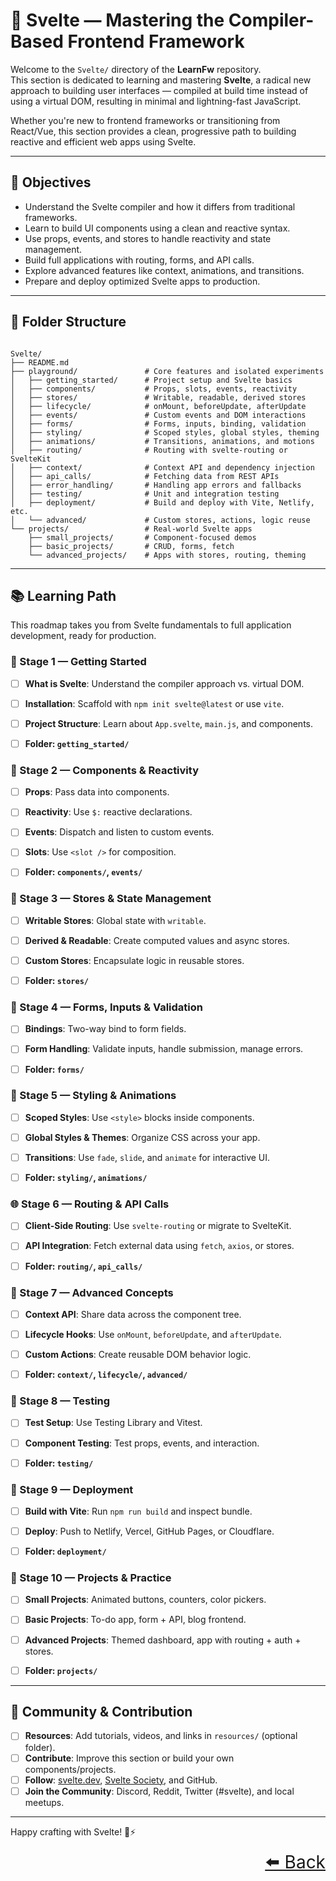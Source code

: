 # 🔮 Svelte — Mastering the Compiler-Based Frontend Framework

Welcome to the `Svelte/` directory of the **LearnFw** repository.  
This section is dedicated to learning and mastering **Svelte**, a radical new approach to building user interfaces — compiled at build time instead of using a virtual DOM, resulting in minimal and lightning-fast JavaScript.

Whether you're new to frontend frameworks or transitioning from React/Vue, this section provides a clean, progressive path to building reactive and efficient web apps using Svelte.

---

## 🎯 Objectives

- Understand the Svelte compiler and how it differs from traditional frameworks.
- Learn to build UI components using a clean and reactive syntax.
- Use props, events, and stores to handle reactivity and state management.
- Build full applications with routing, forms, and API calls.
- Explore advanced features like context, animations, and transitions.
- Prepare and deploy optimized Svelte apps to production.

---

## 📂 Folder Structure

```playground

Svelte/ 
├── README.md 
├── playground/               # Core features and isolated experiments 
│   ├── getting_started/      # Project setup and Svelte basics 
│   ├── components/           # Props, slots, events, reactivity 
│   ├── stores/               # Writable, readable, derived stores 
│   ├── lifecycle/            # onMount, beforeUpdate, afterUpdate 
│   ├── events/               # Custom events and DOM interactions 
│   ├── forms/                # Forms, inputs, binding, validation 
│   ├── styling/              # Scoped styles, global styles, theming 
│   ├── animations/           # Transitions, animations, and motions 
│   ├── routing/              # Routing with svelte-routing or SvelteKit 
│   ├── context/              # Context API and dependency injection 
│   ├── api_calls/            # Fetching data from REST APIs 
│   ├── error_handling/       # Handling app errors and fallbacks 
│   ├── testing/              # Unit and integration testing  
│   ├── deployment/           # Build and deploy with Vite, Netlify, etc. 
│   └── advanced/             # Custom stores, actions, logic reuse 
└── projects/                 # Real-world Svelte apps 
    ├── small_projects/       # Component-focused demos 
    ├── basic_projects/       # CRUD, forms, fetch 
    └── advanced_projects/    # Apps with stores, routing, theming

```

---

## 📚 Learning Path

This roadmap takes you from Svelte fundamentals to full application development, ready for production.


### 🧭 Stage 1 — Getting Started
- [ ] **What is Svelte**: Understand the compiler approach vs. virtual DOM.
- [ ] **Installation**: Scaffold with `npm init svelte@latest` or use `vite`.
- [ ] **Project Structure**: Learn about `App.svelte`, `main.js`, and components.
- [ ] **Folder: `getting_started/`**


### 🧱 Stage 2 — Components & Reactivity
- [ ] **Props**: Pass data into components.
- [ ] **Reactivity**: Use `$:` reactive declarations.
- [ ] **Events**: Dispatch and listen to custom events.
- [ ] **Slots**: Use `<slot />` for composition.
- [ ] **Folder: `components/`, `events/`**


### 🔁 Stage 3 — Stores & State Management
- [ ] **Writable Stores**: Global state with `writable`.
- [ ] **Derived & Readable**: Create computed values and async stores.
- [ ] **Custom Stores**: Encapsulate logic in reusable stores.
- [ ] **Folder: `stores/`**


### 📝 Stage 4 — Forms, Inputs & Validation
- [ ] **Bindings**: Two-way bind to form fields.
- [ ] **Form Handling**: Validate inputs, handle submission, manage errors.
- [ ] **Folder: `forms/`**


### 🎨 Stage 5 — Styling & Animations
- [ ] **Scoped Styles**: Use `<style>` blocks inside components.
- [ ] **Global Styles & Themes**: Organize CSS across your app.
- [ ] **Transitions**: Use `fade`, `slide`, and `animate` for interactive UI.
- [ ] **Folder: `styling/`, `animations/`**


### 🌐 Stage 6 — Routing & API Calls
- [ ] **Client-Side Routing**: Use `svelte-routing` or migrate to SvelteKit.
- [ ] **API Integration**: Fetch external data using `fetch`, `axios`, or stores.
- [ ] **Folder: `routing/`, `api_calls/`**


### 🧠 Stage 7 — Advanced Concepts
- [ ] **Context API**: Share data across the component tree.
- [ ] **Lifecycle Hooks**: Use `onMount`, `beforeUpdate`, and `afterUpdate`.
- [ ] **Custom Actions**: Create reusable DOM behavior logic.
- [ ] **Folder: `context/`, `lifecycle/`, `advanced/`**


### 🧪 Stage 8 — Testing
- [ ] **Test Setup**: Use Testing Library and Vitest.
- [ ] **Component Testing**: Test props, events, and interaction.
- [ ] **Folder: `testing/`**


### 🚀 Stage 9 — Deployment
- [ ] **Build with Vite**: Run `npm run build` and inspect bundle.
- [ ] **Deploy**: Push to Netlify, Vercel, GitHub Pages, or Cloudflare.
- [ ] **Folder: `deployment/`**


### 💼 Stage 10 — Projects & Practice
- [ ] **Small Projects**: Animated buttons, counters, color pickers.
- [ ] **Basic Projects**: To-do app, form + API, blog frontend.
- [ ] **Advanced Projects**: Themed dashboard, app with routing + auth + stores.
- [ ] **Folder: `projects/`**


---

## 🤝 Community & Contribution

- [ ] **Resources**: Add tutorials, videos, and links in `resources/` (optional folder).
- [ ] **Contribute**: Improve this section or build your own components/projects.
- [ ] **Follow**: [svelte.dev](https://svelte.dev), [Svelte Society](https://sveltesociety.dev), and GitHub.
- [ ] **Join the Community**: Discord, Reddit, Twitter (#svelte), and local meetups.

---

Happy crafting with Svelte! 🔮⚡  

<div align="right" style="font-size: 2em;">
    <a href="../README.md">⬅️ Back</a>
</div>
